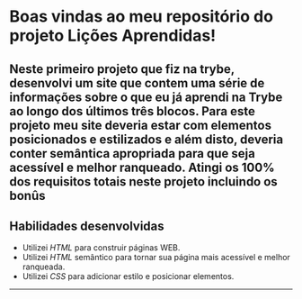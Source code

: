 # Boas vindas ao meu repositório do projeto Lições Aprendidas!
  Neste primeiro projeto que fiz na trybe, desenvolvi um site que contem uma série de informações sobre o que eu já aprendi na Trybe ao longo dos últimos três blocos. Para este projeto meu site deveria estar com elementos posicionados e estilizados e além disto, deveria conter semântica apropriada para que seja acessível e melhor ranqueado.
  Atingi os 100% dos requisitos totais neste projeto incluindo os bonûs
--

## Habilidades desenvolvidas

* Utilizei _HTML_ para construir páginas WEB.
* Utilizei _HTML_ semântico para tornar sua página mais acessível e melhor ranqueada.
* Utilizei _CSS_ para adicionar estilo e posicionar elementos.

---

